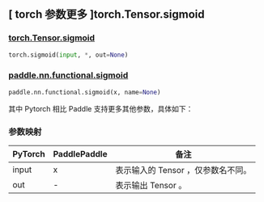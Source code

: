 ## [ torch 参数更多 ]torch.Tensor.sigmoid

### [torch.Tensor.sigmoid](https://pytorch.org/docs/stable/generated/torch.Tensor.sigmoid)

```python
torch.sigmoid(input, *, out=None)
```

### [paddle.nn.functional.sigmoid](https://www.paddlepaddle.org.cn/documentation/docs/zh/develop/api/paddle/nn/functional/sigmoid_cn.html)

```python
paddle.nn.functional.sigmoid(x, name=None)
```

其中 Pytorch 相⽐ Paddle ⽀持更多其他参数，具体如下：

### 参数映射

| PyTorch       | PaddlePaddle | 备注                                                   |
| ------------- | ------------ | ------------------------------------------------------ |
| input    | x           | 表示输入的 Tensor ，仅参数名不同。 |
| out | -            | 表示输出 Tensor 。 |
